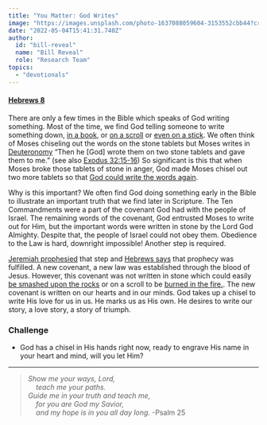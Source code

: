 ```yaml
---
title: "You Matter: God Writes"
image: "https://images.unsplash.com/photo-1637088059604-3153552cbb44?crop=entropy&cs=srgb&fm=jpg&ixid=Mnw5NjYxfDB8MXxzZWFyY2h8MTB8fFRydXRofGVufDB8fHx8MTYxODIzNjM3Mw&ixlib=rb-1.2.1&q=85"
date: "2022-05-04T15:41:31.740Z"
author:
  id: "bill-reveal"
  name: "Bill Reveal"
  role: "Research Team"
topics:
  - "devotionals"
---
```

#### [Hebrews 8][heb8]

There are only a few times in the Bible which speaks of God writing something. Most of the time, we find God telling someone to write something down, [in a book][jer30], or [on a scroll][isa8] or [even on a stick][ezk37]. We often think of Moses chiseling out the words on the stone tablets but Moses writes in [Deuteronomy][deu5] “Then he [God] wrote them on two stone tablets and gave them to me.” (see also [Exodus 32:15-16][ex32]) So significant is this that when Moses broke those tablets of stone in anger, God made Moses chisel out two more tablets so that [God could write the words again][deu10].

Why is this important? We often find God doing something early in the Bible to illustrate an important truth that we find later in Scripture. The Ten Commandments were a part of the covenant God had with the people of Israel. The remaining words of the covenant, God entrusted Moses to write out for Him, but the important words were written in stone by the Lord God Almighty.  Despite that, the people of Israel could not obey them. Obedience to the Law is hard, downright impossible! Another step is required.

[Jeremiah prophesied][jer31] that step and [Hebrews says][heb8] that prophecy was fulfilled. A new covenant, a new law was established through the blood of Jesus. However, this covenant was not written in stone which could easily [be smashed upon the rocks][ex32] or on a scroll to be [burned in the fire.][jer36]. The new covenant is written on our hearts and in our minds. God takes up a chisel to write His love for us in us. He marks us as His own. He desires to write our story, a love story, a story of triumph.

### Challenge
- God has a chisel in His hands right now, ready to engrave His name in your heart and mind, will you let Him?

----

> _Show me your ways, Lord,   
&nbsp;&nbsp;&nbsp;&nbsp;teach me your paths.   
Guide me in your truth and teach me,   
&nbsp;&nbsp;&nbsp;&nbsp;for you are God my Savior,   
&nbsp;&nbsp;&nbsp;&nbsp;and my hope is in you all day long._ -Psalm 25

[ezk37]: https://biblehub.com/ezekial/37-16.htm
[isa8]: https://biblehub.com/isaiah/8-1.htm
[jer30]: https://biblehub.com/jeremiah/30-2.htm
[deu5]: https://biblehub.com/deuteronomy/5-22.htm
[deu10]: https://biblehub.com/deuteronomy/10-2.htm
[heb8]: https://biblehub.com/hebrews/8.htm
[jer31]: https://biblehub.com/context/jeremiah/31-31.htm
[ex32]: https://biblehub.com/context/exodus/32-15.htm
[jer36]: https://biblehub.com/jeremiah/36.htm
